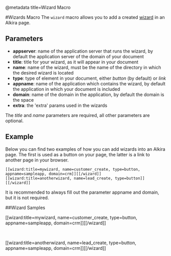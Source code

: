 @metadata title=Wizard Macro

[wizard]: /pylabsdoc/#/doc/formwizardpractical

#Wizards Macro
The `wizard` macro allows you to add a created [wizard][] in an Alkira page.


## Parameters

* __appserver__: name of the application server that runs the wizard, by default the application server of the domain of your document
* __title__: title for your wizard, as it will appear in your document
* __name__: name of the wizard, must be the name of the directory in which the desired wizard is located
* __type__: type of element in your document, either _button_ (by default) or _link_
* __appname__: name of the application which contains the wizard, by default the application in which your document is included
* __domain__: name of the domain in the application, by default the domain is the space
* __extra__: the 'extra' params used in the wizards

The _title_ and _name_ parameters are required, all other parameters are optional.


## Example
Below you can find two examples of how you can add wizards into an Alkira page. The first is used as a button on your page, the latter is a link to another page in your browser.

    [[wizard:title=mywizard, name=customer_create, type=button, appname=sampleapp, domain=crm]][[/wizard]]
    [[wizard:title=anotherwizard, name=lead_create, type=button]][[/wizard]]

It is recommended to always fill out the parameter appname and domain, but it is not required.


##Wizard Samples

[[wizard:title=mywizard, name=customer_create, type=button, appname=sampleapp, domain=crm]][[/wizard]]

<br />

[[wizard:title=anotherwizard, name=lead_create, type=button, appname=sampleapp, domain=crm]][[/wizard]]
